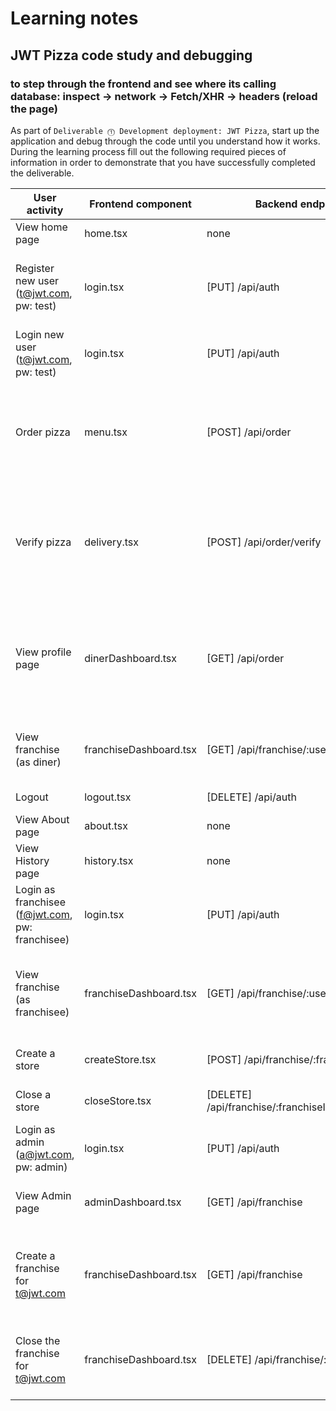 # Learning notes

## JWT Pizza code study and debugging
### to step through the frontend and see where its calling database: inspect -> network -> Fetch/XHR -> headers (reload the page)
As part of `Deliverable ⓵ Development deployment: JWT Pizza`, start up the application and debug through the code until you understand how it works. During the learning process fill out the following required pieces of information in order to demonstrate that you have successfully completed the deliverable.

| User activity                                       | Frontend component | Backend endpoints | Database SQL |
| --------------------------------------------------- | ------------------ | ----------------- | ------------ |
| View home page                                      |     home.tsx       |        none       |       none   |
| Register new user<br/>(t@jwt.com, pw: test)         |     login.tsx      | [PUT] /api/auth   |  INSERT INTO user (name, email, password) VALUES (?, ?, ?)  INSERT INTO userRole (userId, role, objectId) VALUES (?, ?, ?)  |
| Login new user<br/>(t@jwt.com, pw: test)            |     login.tsx      | [PUT] /api/auth   |  SELECT * FROM userRole WHERE userId=? |
| Order pizza                                         |     menu.tsx       | [POST] /api/order |     INSERT INTO dinerOrder (dinerId, franchiseId, storeId, date) VALUES (?, ?, ?, now())  INSERT INTO orderItem (orderId, menuId, description, price) VALUES (?, ?, ?, ?) |
| Verify pizza                                        |   delivery.tsx | [POST] /api/order/verify  |  SELECT id, franchiseId, storeId, date FROM dinerOrder WHERE dinerId=? LIMIT ${offset},${config.db.listPerPage}        SELECT id, menuId, description, price FROM orderItem WHERE orderId=? |
| View profile page                                   | dinerDashboard.tsx | [GET] /api/order  |  SELECT id, franchiseId, storeId, date FROM dinerOrder WHERE dinerId=? LIMIT ${offset},${config.db.listPerPage}        SELECT id, menuId, description, price FROM orderItem WHERE orderId=? |
| View franchise<br/>(as diner)                       | franchiseDashboard.tsx | [GET] /api/franchise/:userId   |    INSERT INTO franchise (name) VALUES (?)  INSERT INTO userRole (userId, role, objectId) VALUES (?, ?, ?)|
| Logout                                              |  logout.tsx        |  [DELETE] /api/auth    |   DELETE FROM auth WHERE token=?   |
| View About page                                     |      about.tsx     |    none        |        none |
| View History page                                   |     history.tsx    |     none       |     none     |
| Login as franchisee<br/>(f@jwt.com, pw: franchisee) |  login.tsx   |    [PUT] /api/auth  |   SELECT * FROM userRole WHERE userId=? |
| View franchise<br/>(as franchisee)                  |    franchiseDashboard.tsx    |   [GET] /api/franchise/:userId   |    SELECT objectId FROM userRole WHERE role='franchisee' AND userId=?  SELECT id, name FROM franchise WHERE id in (${franchiseIds.join(',')}) |
| Create a store                                      |   createStore.tsx  |     [POST] /api/franchise/:franchiseId/store    |   INSERT INTO store (franchiseId, name) VALUES (?, ?)  |
| Close a store                                       |     closeStore.tsx     |  [DELETE] /api/franchise/:franchiseId/store/:storeId      |     DELETE FROM store WHERE franchiseId=? AND id=? |  
| Login as admin<br/>(a@jwt.com, pw: admin)           |  login.tsx   |    [PUT] /api/auth  |   SELECT * FROM userRole WHERE userId=? |
| View Admin page                                     |    adminDashboard.tsx   |  [GET] /api/franchise     |    SELECT id, name FROM franchise   SELECT id, name FROM store WHERE franchiseId=?  |
| Create a franchise for t@jwt.com                    |   franchiseDashboard.tsx   |   [GET] /api/franchise  |  SELECT objectId FROM userRole WHERE role='franchisee' AND userId=?  SELECT id, name FROM franchise WHERE id in (${franchiseIds.join(',')})  |
| Close the franchise for t@jwt.com                   |   franchiseDashboard.tsx    |  [DELETE] /api/franchise/:franchiseId   |   DELETE FROM store WHERE franchiseId=?       DELETE FROM userRole WHERE objectId=?     DELETE FROM franchise WHERE id=? |
